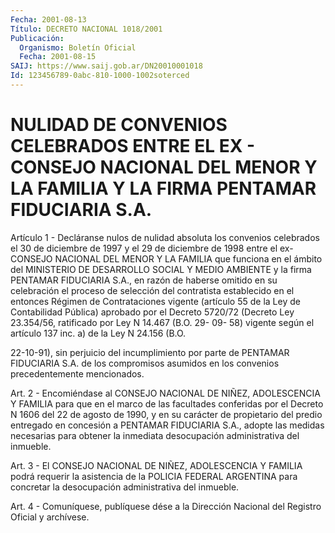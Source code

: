 ```yaml
---
Fecha: 2001-08-13
Título: DECRETO NACIONAL 1018/2001
Publicación:
  Organismo: Boletín Oficial
  Fecha: 2001-08-15
SAIJ: https://www.saij.gob.ar/DN20010001018
Id: 123456789-0abc-810-1000-1002soterced
---
```

# NULIDAD DE CONVENIOS CELEBRADOS ENTRE EL EX - CONSEJO NACIONAL DEL MENOR Y LA FAMILIA Y LA FIRMA PENTAMAR FIDUCIARIA S.A.

<a id="1"></a>
Artículo 1 - Decláranse nulos de  nulidad  absoluta  los convenios celebrados el 30 de diciembre de 1997 y el 29 de diciembre de 1998 entre  el ex- CONSEJO NACIONAL DEL MENOR Y LA FAMILIA que  funciona en el ámbito del MINISTERIO DE DESARROLLO SOCIAL Y MEDIO AMBIENTE y la firma PENTAMAR FIDUCIARIA S.A., en razón de haberse omitido en su celebración  el proceso de selección del contratista establecido en el entonces Régimen de Contrataciones vigente (artículo 55 de la Ley  de Contabilidad  Pública)  aprobado  por  el  Decreto  5720/72 (Decreto  Ley  23.354/56,  ratificado por Ley N 14.467 (B.O. 29- 09- 58) vigente según el artículo  137 inc. a) de la Ley N 24.156 (B.O.

22-10-91), sin perjuicio del incumplimiento  por  parte de PENTAMAR FIDUCIARIA  S.A.  de  los  compromisos  asumidos en los  convenios precedentemente mencionados.

<a id="2"></a>
Art. 2 - Encomiéndase al CONSEJO NACIONAL DE NIÑEZ, ADOLESCENCIA Y FAMILIA para que en el marco de las facultades  conferidas  por  el Decreto  N  1606  del  22  de  agosto  de 1990, y en su carácter de propietario  del  predio  entregado  en  concesión    a   PENTAMAR FIDUCIARIA  S.A.,  adopte  las  medidas necesarias para obtener  la inmediata desocupación administrativa del inmueble.

<a id="3"></a>
Art. 3 - El CONSEJO NACIONAL DE NIÑEZ, ADOLESCENCIA Y FAMILIA podrá requerir  la  asistencia  de  la POLICIA  FEDERAL  ARGENTINA  para concretar  la  desocupación  administrativa    del    inmueble.

<a id="4"></a>
Art.  4 - Comuníquese, publíquese dése a la Dirección Nacional  del Registro Oficial y archívese.
